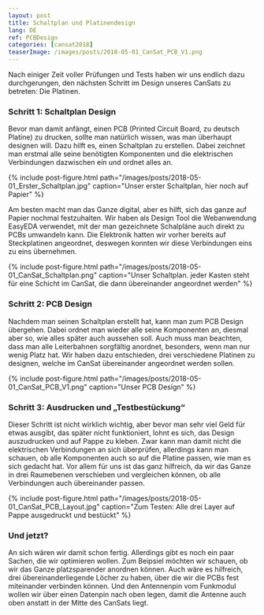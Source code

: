 ```yaml
---
layout: post
title: Schaltplan und Platinendesign
lang: DE
ref: PCBDesign
categories: [cansat2018]
teaserImage: /images/posts/2018-05-01_CanSat_PCB_V1.png
---
```


Nach einiger Zeit voller Prüfungen und Tests haben wir
uns endlich dazu durchgerungen, den nächsten Schritt im Design
unseres CanSats zu betreten: Die Platinen.

### Schritt 1: Schaltplan Design

Bevor man damit anfängt, einen PCB (Printed Circuit Board, zu deutsch Platine) zu drucken,
sollte man natürlich wissen, was man überhaupt designen will. Dazu hilft es, einen Schaltplan zu erstellen.
Dabei zeichnet man erstmal alle seine benötigten Komponenten und die elektrischen Verbindungen dazwischen ein
und ordnet alles an. 

{% include post-figure.html path="/images/posts/2018-05-01_Erster_Schaltplan.jpg" caption="Unser erster Schaltplan, hier noch auf Papier" %}

Am besten macht man das Ganze digital, aber es hilft, sich das ganze auf Papier nochmal festzuhalten.
Wir haben als Design Tool die Webanwendung EasyEDA verwendet, mit der man gezeichnete Schalpläne auch direkt zu PCBs umwandeln kann.
Die Elektronik hatten wir vorher bereits auf Steckplatinen angeordnet, deswegen konnten wir diese Verbindungen eins zu eins übernehmen.

{% include post-figure.html path="/images/posts/2018-05-01_CanSat_Schaltplan.png" caption="Unser Schaltplan. jeder Kasten steht für eine Schicht im CanSat, die dann übereinander angeordnet werden" %}

### Schritt 2: PCB Design

Nachdem man seinen Schaltplan erstellt hat, kann man zum PCB Design übergehen.
Dabei ordnet man wieder alle seine Komponenten an, diesmal aber so, wie alles später auch aussehen soll.
Auch muss man beachten, dass man alle Leiterbahnen sorgfältig anordnet, besonders, wenn man nur wenig Platz hat.
Wir haben dazu entschieden, drei verschiedene Platinen zu designen, welche im CanSat übereinander angeordnet werden sollen.

{% include post-figure.html path="/images/posts/2018-05-01_CanSat_PCB_V1.png" caption="Unser PCB Design" %}

### Schritt 3: Ausdrucken und „Testbestückung“

Dieser Schritt ist nicht wirklich wichtig, aber bevor man sehr viel Geld für etwas ausgibt, das später nicht funktioniert,
lohnt es sich, das Design auszudrucken und auf Pappe zu kleben. Zwar kann man damit nicht die elektrischen Verbindungen an sich
überprüfen, allerdings kann man schauen, ob alle Komponenten auch so auf die Platine passen, wie man es sich gedacht hat.
Vor allem für uns ist das ganz hilfreich, da wir das Ganze in drei Raumebenen verschieben und vergleichen können, ob alle 
Verbindungen auch übereinander passen.

{% include post-figure.html path="/images/posts/2018-05-01_CanSat_PCB_Layout.jpg" caption="Zum Testen: Alle drei Layer auf Pappe ausgedruckt und bestückt" %}

### Und jetzt?

An sich wären wir damit schon fertig. Allerdings gibt es noch ein paar Sachen, die wir optimieren wollen.
Zum Beipsiel möchten wir schauen, ob wir das Ganze platzsparender anordnen können. Auch wäre es hilfreich, drei 
übereinanderliegende Löcher zu haben, über die wir die PCBs fest miteinander verbinden können. Und den Antennenpin vom Funkmodul
wollen wir über einen Datenpin nach oben legen, damit die Antenne auch oben anstatt in der Mitte des CanSats liegt.
